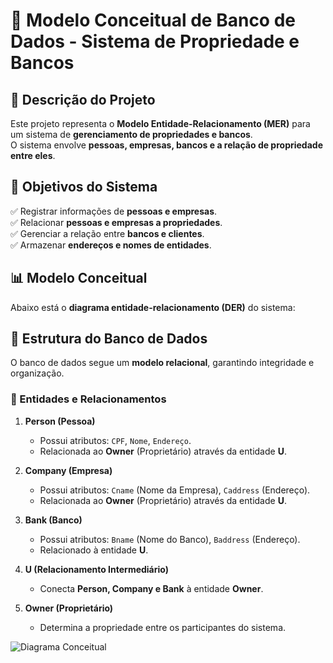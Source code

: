 # 🏦 Modelo Conceitual de Banco de Dados - Sistema de Propriedade e Bancos

## 📌 Descrição do Projeto  
Este projeto representa o **Modelo Entidade-Relacionamento (MER)** para um sistema de **gerenciamento de propriedades e bancos**.  
O sistema envolve **pessoas, empresas, bancos e a relação de propriedade entre eles**.

## 🎯 Objetivos do Sistema  
✅ Registrar informações de **pessoas e empresas**.  
✅ Relacionar **pessoas e empresas a propriedades**.  
✅ Gerenciar a relação entre **bancos e clientes**.  
✅ Armazenar **endereços e nomes de entidades**.  

## 📊 Modelo Conceitual  
Abaixo está o **diagrama entidade-relacionamento (DER)** do sistema:

## 🔗 Estrutura do Banco de Dados  
O banco de dados segue um **modelo relacional**, garantindo integridade e organização.

### **📌 Entidades e Relacionamentos**
1. **Person (Pessoa)**  
   - Possui atributos: `CPF`, `Nome`, `Endereço`.  
   - Relacionada ao **Owner** (Proprietário) através da entidade **U**.  

2. **Company (Empresa)**  
   - Possui atributos: `Cname` (Nome da Empresa), `Caddress` (Endereço).  
   - Relacionada ao **Owner** (Proprietário) através da entidade **U**.  

3. **Bank (Banco)**  
   - Possui atributos: `Bname` (Nome do Banco), `Baddress` (Endereço).  
   - Relacionado à entidade **U**.  

4. **U (Relacionamento Intermediário)**  
   - Conecta **Person, Company e Bank** à entidade **Owner**.  

5. **Owner (Proprietário)**  
   - Determina a propriedade entre os participantes do sistema.  


![Diagrama Conceitual](img/ModeloEntidadeRelacionamentoBanco.drawio.png)

